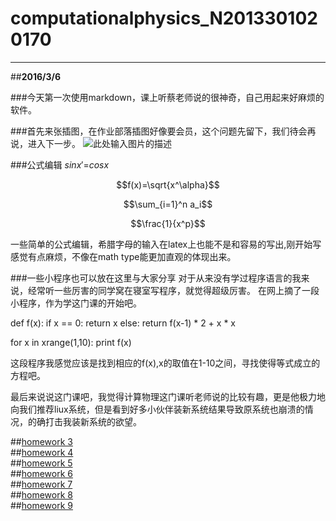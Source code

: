 # computationalphysics_N2013301020170



---

##**2016/3/6**

###今天第一次使用markdown，课上听蔡老师说的很神奇，自己用起来好麻烦的软件。

###首先来张插图，在作业部落插图好像要会员，这个问题先留下，我们待会再说，进入下一步。
![此处输入图片的描述][1]

###公式编辑
$sinx'$=$cosx$

$$f(x)=\sqrt{x^\alpha}$$

$$\sum_{i=1}^n a_i$$

$$\frac{1}{x^p}$$

一些简单的公式编辑，希腊字母的输入在latex上也能不是和容易的写出,刚开始写感觉有点麻烦，不像在math type能更加直观的体现出来。

###一些小程序也可以放在这里与大家分享
对于从来没有学过程序语言的我来说，经常听一些厉害的同学窝在寝室写程序，就觉得超级厉害。
在网上摘了一段小程序，作为学这门课的开始吧。

def f(x):
    if x == 0:
        return x
    else:
        return f(x-1) * 2 + x * x

for x in xrange(1,10):
    print f(x)

这段程序我感觉应该是找到相应的f(x),x的取值在1-10之间，寻找使得等式成立的方程吧。

最后来说说这门课吧，我觉得计算物理这门课听老师说的比较有趣，更是他极力地向我们推荐liux系统，但是看到好多小伙伴装新系统结果导致原系统也崩溃的情况，的确打击我装新系统的欲望。

[1]: https://raw.githubusercontent.com/caihao/computational_physics_whu/7d7b4c0cbd5a32db80a8458729c1aff754eaf743/MomKm1.png   

##[homework 3](https://github.com/Wangzhengwhu/computationalphysics_N2013301020170-2-)  
##[homework 4](https://github.com/Wangzhengwhu/Homework-4)   
##[homework 5](https://github.com/Wangzhengwhu/Homework-5/blob/master/README.md)  
##[homework 6](https://github.com/Wangzhengwhu/Homework-6/tree/master)  
##[homework 7](https://github.com/Wangzhengwhu/Homework-7/new/master?readme=1)  
##[homework 8](https://github.com/Wangzhengwhu/Homework-8/blob/master/README.md)    
##[homework 9](https://github.com/Wangzhengwhu/Homework-9/new/master?readme=1)  






